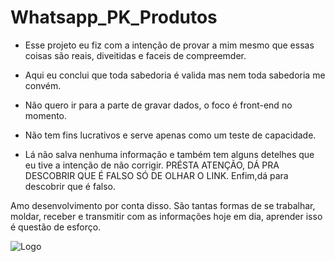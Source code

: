 



# Whatsapp_PK_Produtos

- Esse projeto eu fiz com a intenção de provar a mim mesmo que essas coisas são reais, diveitidas e faceis de compreemder.

- Aqui eu conclui que toda sabedoria é valida mas nem toda sabedoria me convém.

- Não quero ir para a parte de gravar dados, o foco é front-end no momento.

- Não tem fins lucrativos e serve apenas como um teste de capacidade.

- Lá não salva nenhuma informação e também tem alguns detelhes que eu tive a intenção de não corrigir. PRÉSTA ATENÇÃO, DÁ PRA DESCOBRIR QUE É FALSO SÓ DE OLHAR O LINK. Enfim,dá para descobrir que é falso.

Amo desenvolvimento por conta disso. São tantas formas de se trabalhar, moldar, receber e transmitir com as informações hoje em dia, aprender isso é questão de esforço.

![Logo](https://user-images.githubusercontent.com/98966014/211117458-df819586-ffad-4a0a-8145-c5153f4ca67c.png)
